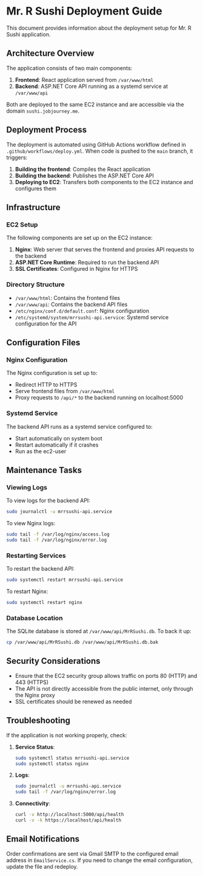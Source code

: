 # Mr. R Sushi Deployment Guide

This document provides information about the deployment setup for Mr. R Sushi application.

## Architecture Overview

The application consists of two main components:

1. **Frontend**: React application served from `/var/www/html`
2. **Backend**: ASP.NET Core API running as a systemd service at `/var/www/api`

Both are deployed to the same EC2 instance and are accessible via the domain `sushi.jobjourney.me`.

## Deployment Process

The deployment is automated using GitHub Actions workflow defined in `.github/workflows/deploy.yml`. When code is pushed to the `main` branch, it triggers:

1. **Building the frontend**: Compiles the React application
2. **Building the backend**: Publishes the ASP.NET Core API
3. **Deploying to EC2**: Transfers both components to the EC2 instance and configures them

## Infrastructure

### EC2 Setup

The following components are set up on the EC2 instance:

1. **Nginx**: Web server that serves the frontend and proxies API requests to the backend
2. **ASP.NET Core Runtime**: Required to run the backend API
3. **SSL Certificates**: Configured in Nginx for HTTPS

### Directory Structure

- `/var/www/html`: Contains the frontend files
- `/var/www/api`: Contains the backend API files
- `/etc/nginx/conf.d/default.conf`: Nginx configuration
- `/etc/systemd/system/mrrsushi-api.service`: Systemd service configuration for the API

## Configuration Files

### Nginx Configuration

The Nginx configuration is set up to:

- Redirect HTTP to HTTPS
- Serve frontend files from `/var/www/html`
- Proxy requests to `/api/*` to the backend running on localhost:5000

### Systemd Service

The backend API runs as a systemd service configured to:

- Start automatically on system boot
- Restart automatically if it crashes
- Run as the ec2-user

## Maintenance Tasks

### Viewing Logs

To view logs for the backend API:

```bash
sudo journalctl -u mrrsushi-api.service
```

To view Nginx logs:

```bash
sudo tail -f /var/log/nginx/access.log
sudo tail -f /var/log/nginx/error.log
```

### Restarting Services

To restart the backend API:

```bash
sudo systemctl restart mrrsushi-api.service
```

To restart Nginx:

```bash
sudo systemctl restart nginx
```

### Database Location

The SQLite database is stored at `/var/www/api/MrRSushi.db`. To back it up:

```bash
cp /var/www/api/MrRSushi.db /var/www/api/MrRSushi.db.bak
```

## Security Considerations

- Ensure that the EC2 security group allows traffic on ports 80 (HTTP) and 443 (HTTPS)
- The API is not directly accessible from the public internet, only through the Nginx proxy
- SSL certificates should be renewed as needed

## Troubleshooting

If the application is not working properly, check:

1. **Service Status**:

   ```bash
   sudo systemctl status mrrsushi-api.service
   sudo systemctl status nginx
   ```

2. **Logs**:

   ```bash
   sudo journalctl -u mrrsushi-api.service
   sudo tail -f /var/log/nginx/error.log
   ```

3. **Connectivity**:
   ```bash
   curl -v http://localhost:5000/api/health
   curl -v -k https://localhost/api/health
   ```

## Email Notifications

Order confirmations are sent via Gmail SMTP to the configured email address in `EmailService.cs`. If you need to change the email configuration, update the file and redeploy.
